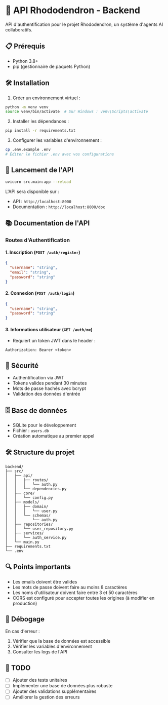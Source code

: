 # 🚀 API Rhododendron - Backend

API d'authentification pour le projet Rhododendron, un système d'agents AI collaboratifs.

## 📋 Prérequis

- Python 3.8+
- pip (gestionnaire de paquets Python)

## 🛠 Installation

1. Créer un environnement virtuel :
```bash
python -m venv venv
source venv/bin/activate  # Sur Windows : venv\Scripts\activate
```

2. Installer les dépendances :
```bash
pip install -r requirements.txt
```

3. Configurer les variables d'environnement :
```bash
cp .env.example .env
# Éditer le fichier .env avec vos configurations
```

## 🚀 Lancement de l'API

```bash
uvicorn src.main:app --reload
```

L'API sera disponible sur :
- API : `http://localhost:8000`
- Documentation : `http://localhost:8000/doc`

## 📚 Documentation de l'API

### Routes d'Authentification

#### 1. Inscription (`POST /auth/register`)
```json
{
  "username": "string",
  "email": "string",
  "password": "string"
}
```

#### 2. Connexion (`POST /auth/login`)
```json
{
  "username": "string",
  "password": "string"
}
```

#### 3. Informations utilisateur (`GET /auth/me`)
- Requiert un token JWT dans le header :
```
Authorization: Bearer <token>
```

## 🔐 Sécurité

- Authentification via JWT
- Tokens valides pendant 30 minutes
- Mots de passe hachés avec bcrypt
- Validation des données d'entrée

## 🗄 Base de données

- SQLite pour le développement
- Fichier : `users.db`
- Création automatique au premier appel

## 🛠 Structure du projet

```
backend/
├── src/
│   ├── api/
│   │   ├── routes/
│   │   │   └── auth.py
│   │   └── dependencies.py
│   ├── core/
│   │   └── config.py
│   ├── models/
│   │   ├── domain/
│   │   │   └── user.py
│   │   └── schemas/
│   │       └── auth.py
│   ├── repositories/
│   │   └── user_repository.py
│   ├── services/
│   │   └── auth_service.py
│   └── main.py
├── requirements.txt
└── .env
```

## 🔍 Points importants

- Les emails doivent être valides
- Les mots de passe doivent faire au moins 8 caractères
- Les noms d'utilisateur doivent faire entre 3 et 50 caractères
- CORS est configuré pour accepter toutes les origines (à modifier en production)

## 🐛 Débogage

En cas d'erreur :
1. Vérifier que la base de données est accessible
2. Vérifier les variables d'environnement
3. Consulter les logs de l'API

## 📝 TODO

- [ ] Ajouter des tests unitaires
- [ ] Implémenter une base de données plus robuste
- [ ] Ajouter des validations supplémentaires
- [ ] Améliorer la gestion des erreurs 